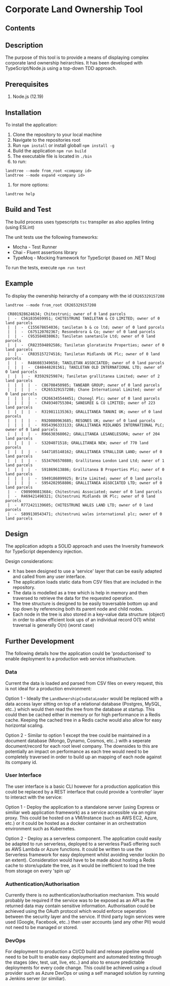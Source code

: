 # Corporate Land Ownership Tool

## Contents

## Description
The purpose of this tool is to provide a means of displaying complex corporate land ownership heirarchies. It has been developed with TypeScript/Node.js using a top-down TDD approach.

## Prerequisites
1. Node.js (12.19)

## Installation
To install the application:
1. Clone the repository to your local machine
1. Navigate to the repositories root
1. Run ```npm install``` or install globall ```npm install -g```
1. Build the application ```npm run build```
1. The executable file is located in ```./bin```
1. to run:
```
landtree --mode from_root <company id>
landtree --mode expand <company id>
```
1. for more options:
```
landtree help
```

## Build and Test
The build process uses typescripts ```tsc``` transpiler as also applies linting (using ESLint)

The unit tests use the following frameworks:
- Mocha - Test Runner
- Chai - Fluent assertions library
- TypeMoq - Mocking framework for TypeScript (based on .NET Moq)

To run the tests, execute ```npm run test```

## Example
To display the ownership heirarchy of a company with the id ```CR265329157208```
```
landtree --mode from_root CR265329157208

 CR801928624634; Chitestruni; owner of 0 land parcels
 |  -  C561835659951; CHITESTRUNI TANILETAN & CO LIMITED; owner of 0 land parcels
 |  |  -  C155678654036; taniletan b & co ltd; owner of 0 land parcels
 |  |  -  C675120702367; Resonebrora & Co; owner of 0 land parcels
 |  |  -  C953584838063; Taniletan sanetanile Ltd; owner of 0 land parcels
 |  |  -  CR823594892586; Taniletan gloratanite Properties; owner of 0 land parcels
 |  |  -  CR835157274516; Taniletan Midlands UK Plc; owner of 0 land parcels
 |  |  -  R486083349658; TANILETAN ASSOCIATED; owner of 0 land parcels
 |  |  |  -  C848448201561; TANILETAN OLD INTERNATIONAL LTD; owner of 0 land parcels
 |  |  |  -  R35929259874; Taniletan grallitanea Limited; owner of 2 land parcels
 |  |  |  |  -  C86708450985; TANEABR GROUP; owner of 0 land parcels
 |  |  |  |  -  CR265329157208; Chane International Limited; owner of 0 land parcels
 |  |  |  |  -  CR266345544451; Chonegl Plc; owner of 0 land parcels
 |  |  |  |  -  CR49340755304; SANEGREE & CO LIMITED; owner of 223 land parcels
 |  |  |  |  -  R319811135363; GRALLITANEA TANUNI UK; owner of 0 land parcels
 |  |  |  |  -  R920080963685; RESONES UK; owner of 0 land parcels
 |  |  |  |  -  R954396333133; GRALLITANEA MIDLANDS INTERNATIONAL PLC; owner of 0 land parcels
 |  |  |  |  -  R96630368062; GRALLITANEA LESANELESORA; owner of 204 land parcels
 |  |  |  |  -  S3204071518; GRALLITANEA NEW; owner of 770 land parcels
 |  |  |  |  -  S447185148162; GRALLITANEA STRALLIGR LAND; owner of 0 land parcels
 |  |  |  |  -  S534766570880; Grallitanea London Land Ltd; owner of 1 land parcels
 |  |  |  |  -  S91869613886; Grallitanea B Properties Plc; owner of 0 land parcels
 |  |  |  |  -  S949186899925; Brite Limited; owner of 0 land parcels
 |  |  |  |  -  S954202958806; GRALLITANEA ASSOCIATED LTD; owner of 0 land parcels
 |  -  C989090813684; Chitestruni Associated; owner of 0 land parcels
 |  -  R469421498321; Chitestruni Midlands UK Plc; owner of 0 land parcels
 |  -  R772421139605; CHITESTRUNI WALES LAND LTD; owner of 0 land parcels
 |  -  S899130543471; chitestruni wales international plc; owner of 0 land parcels
```

## Design
The application adopts a SOLID approach and uses the Inversity framework for TypeScript dependency injection.

Design considerations:
- It has been designed to use a 'service' layer that can be easily adapted and called from any user interface.
- The application loads static data from CSV files that are included in the repository.
- The data is modelled as a tree which is help in memory and then traversed to retrieve the data for the requested operation.
- The tree structure is designed to be easily traversable bottom up and top down by referencing both its parent node and child nodes.
- Each node in the tree is also stored in a key-value data structure (object) in order to allow efficient look ups of an individual record O(1) whilst traversal is generally O(n) (worst case)

## Further Development
The following details how the application could be 'productionised' to enable deployment to a production web service infrastructure.

### Data
Current the data is loaded and parsed from CSV files on every request, this is not ideal for a production environment:

Option 1 - Ideally the ```LandOwnershipCsvDataLoader``` would be replaced with a data access layer sitting on top of a relational database (Postgres, MySQL, etc..) which would then read the tree from the database at startup. This could then be cached either in memory or for high performance in a Redis cache. Keeping the cached tree in a Redis cache would also allow for easy horizontal scaling.

Option 2 - Similar to option 1 except the tree could be maintained in a document database (Mongo, Dynamo, Cosmos, etc..) with a seperate document/record for each root level company. The downsides to this are potentially an impact on performance as each tree would need to be completely traversed in order to build up an mapping of each node against its company id.

### User Interface
The user interface is a basic CLI however for a production application this could be replaced by a REST interface that could provide a 'controller' layer to interact with the service:

Option 1 - Deploy the application to a standalone server (using Express or similiar web application framework) as a service accessible via an nginx proxy. This could be hosted on a VM/Instance (such as AWS EC2, Azure, etc.) or it could be hosted as a docker container in an orchestration environment such as Kubernetes.

Option 2 - Deploy as a serverless component. The application could easily be adapted to run serverless, deployed to a serverless PaaS offering such as AWS Lambda or Azure functions. It could be written to use the Serverless framework for easy deployment whilst avoiding vendor lockin (to an extent). Consideration would have to be made about hosting a Redis cache to store/update the tree, as it would be inefficient to load the tree from storage on every 'spin up'

### Authentication/Authorisation
Currently there is no authentication/authorisation mechanism. This would probably be required if the service was to be exposed as an API as the returned data may contain sensitive information. Authorisation could be achieved using the OAuth protocol which would enforce seperation between the security layer and the service. If third party login services were used (Google, Facebook, etc..) then user accounts (and any other PII) would not need to be managed or stored.

### DevOps
For deployment to production a CI/CD build and release pipeline would need to be built to enable easy deployment and automated testing through the stages (dev, test, uat, live, etc..) and also to ensure predictable deployments for every code change. This could be achieved using a cloud provider such as Azure DevOps or using a self managed solution by running a Jenkins server (or similiar).